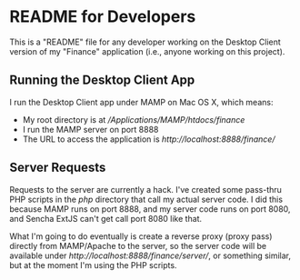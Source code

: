 README for Developers
=====================

This is a "README" file for any developer working on the Desktop
Client version of my "Finance" application (i.e., anyone working
on this project).


Running the Desktop Client App
------------------------------

I run the Desktop Client app under MAMP on Mac OS X, which means:

* My root directory is at _/Applications/MAMP/htdocs/finance_
* I run the MAMP server on port 8888
* The URL to access the application is _http://localhost:8888/finance/_


Server Requests
---------------

Requests to the server are currently a hack. I've created some pass-thru
PHP scripts in the _php_ directory that call my actual server code. I did
this because MAMP runs on port 8888, and my server code runs on port 8080,
and Sencha ExtJS can't get call port 8080 like that.

What I'm going to do eventually is create a reverse proxy (proxy pass)
directly from MAMP/Apache to the server, so the server code will be available
under _http://localhost:8888/finance/server/_, or something similar, but
at the moment I'm using the PHP scripts.


